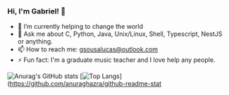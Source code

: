### Hi, I'm Gabriel! 👋

- 🌱 I’m currently helping to change the world
- 💬 Ask me about C, Python, Java, Unix/Linux, Shell, Typescript, NestJS or anything.
- 📫 How to reach me: [gsousalucas@outlook.com](mailto:gsousalucas@outlook.com)
- ⚡ Fun fact: I'm a graduate music teacher and I love help any people.

![Anurag's GitHub stats](https://github-readme-stats.vercel.app/api?username=gabrielsl96&hide=contribs,prs&show_icons=True&theme=dark)
[![Top Langs](https://github-readme-stats.vercel.app/api/top-langs/?username=gabrielsl96&layout=compact&theme=dark)](https://github.com/anuraghazra/github-readme-stat
